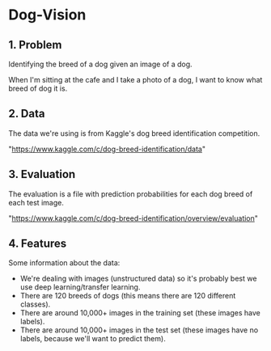# Dog-Vision

## 1. Problem
 Identifying the breed of a dog given an image of a dog.

 When I'm sitting at the cafe and I take a photo of a dog, I want to know what breed of dog it is.

## 2. Data
  The data we're using is from Kaggle's dog breed identification competition.

"https://www.kaggle.com/c/dog-breed-identification/data"

## 3. Evaluation
   The evaluation is a file with prediction probabilities for each dog breed of each test image.

"https://www.kaggle.com/c/dog-breed-identification/overview/evaluation"

## 4. Features
   Some information about the data:

* We're dealing with images (unstructured data) so it's probably best we use deep learning/transfer learning.
* There are 120 breeds of dogs (this means there are 120 different classes).
* There are around 10,000+ images in the training set (these images have labels).
* There are around 10,000+ images in the test set (these images have no labels, because we'll want to predict them).

